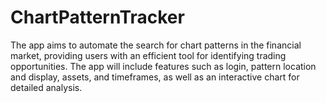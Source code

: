 # ChartPatternTracker

The app aims to automate the search for chart patterns in the financial market, providing users with an efficient tool for identifying trading opportunities. The app will include features such as login, pattern location and display, assets, and timeframes, as well as an interactive chart for detailed analysis.
